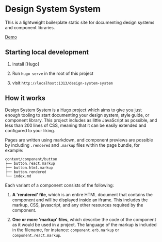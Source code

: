 # Design System System

This is a lightweight boilerplate static site for documenting design systems and
component libraries.

[Demo](https://setphen.github.io/design-system-system/)

## Starting local development

1. Install [Hugo]

1. Run `hugo serve` in the root of this project

1. visit `http://localhost:1313/design-system-system`

## How it works

Design System System is a [Hugo](https://gohugo.io) project which aims to give
you just enough tooling to start documenting your design system, style guide, or
component library. This project includes as little JavaScript as possible, and
less than 200 lines of CSS, meaning that it can be easily extended and
configured to your liking.

Pages are written using markdown, and component previews are possible by
including `.rendered` and `.markup` files within the page bundle, for example:

```
content/component/button
├── button.react.markup
├── button.html.markup
├── button.rendered
└── index.md
```

Each variant of a component consists of the following:

1. __A 'rendered' file__, which is an entire HTML document that contains the
   component and will be displayed inside an iframe. This includes the markup,
   CSS, javascript, and any other resources required by the component.

1. __One or more 'markup' files__, which describe the code of the component as
   it would be used in a project. The language of the markup is included in the
   filename, for instance: `component.erb.markup` or `component.react.markup`.
